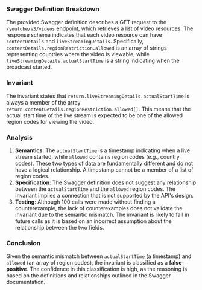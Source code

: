 ### Swagger Definition Breakdown
The provided Swagger definition describes a GET request to the `/youtube/v3/videos` endpoint, which retrieves a list of video resources. The response schema indicates that each video resource can have `contentDetails` and `liveStreamingDetails`. Specifically, `contentDetails.regionRestriction.allowed` is an array of strings representing countries where the video is viewable, while `liveStreamingDetails.actualStartTime` is a string indicating when the broadcast started.

### Invariant
The invariant states that `return.liveStreamingDetails.actualStartTime` is always a member of the array `return.contentDetails.regionRestriction.allowed[]`. This means that the actual start time of the live stream is expected to be one of the allowed region codes for viewing the video.

### Analysis
1. **Semantics**: The `actualStartTime` is a timestamp indicating when a live stream started, while `allowed` contains region codes (e.g., country codes). These two types of data are fundamentally different and do not have a logical relationship. A timestamp cannot be a member of a list of region codes.
2. **Specification**: The Swagger definition does not suggest any relationship between the `actualStartTime` and the `allowed` region codes. The invariant implies a connection that is not supported by the API's design.
3. **Testing**: Although 100 calls were made without finding a counterexample, the lack of counterexamples does not validate the invariant due to the semantic mismatch. The invariant is likely to fail in future calls as it is based on an incorrect assumption about the relationship between the two fields.

### Conclusion
Given the semantic mismatch between `actualStartTime` (a timestamp) and `allowed` (an array of region codes), the invariant is classified as a **false-positive**. The confidence in this classification is high, as the reasoning is based on the definitions and relationships outlined in the Swagger documentation.
